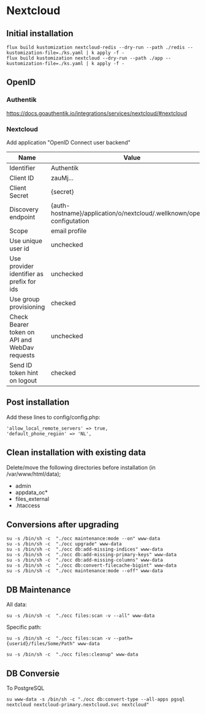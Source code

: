 # Nextcloud

## Initial installation

```shell
flux build kustomization nextcloud-redis --dry-run --path ./redis --kustomization-file=./ks.yaml | k apply -f -
flux build kustomization nextcloud --dry-run --path ./app --kustomization-file=./ks.yaml | k apply -f -
```

## OpenID

### Authentik

https://docs.goauthentik.io/integrations/services/nextcloud/#nextcloud

### Nextcloud
Add application "OpenID Connect user backend"

|Name|Value                                                                                 |
|-----|--------------------------------------------------------------------------------------|
|Identifier| Authentik                                                                            |
|Client ID| zauMj...                                                                             |
|Client Secret| {secret}                                                                             |
|Discovery endpoint| {auth-hostname}/application/o/nextcloud/.wellknown/openid-configutation   |
|Scope| email profile                                                                        |
|Use unique user id| unchecked                                                                            |
|Use provider identifier as prefix for ids| unchecked                                                                            |
|Use group provisioning| checked                                                                              |
|Check Bearer token on API and WebDav requests| unchecked                                                                            |
|Send ID token hint on logout| checked                                                                              |


## Post installation

Add these lines to config/config.php:

```shell
'allow_local_remote_servers' => true,
'default_phone_region' => 'NL',
```

## Clean installation with existing data

Delete/move the following directories before installation (in /var/www/html/data);
- admin
- appdata_oc*
- files_external
- .htaccess

## Conversions after upgrading

```shell
su -s /bin/sh -c  "./occ maintenance:mode --on" www-data
su -s /bin/sh -c  "./occ upgrade" www-data
su -s /bin/sh -c  "./occ db:add-missing-indices" www-data
su -s /bin/sh -c  "./occ db:add-missing-primary-keys" www-data
su -s /bin/sh -c  "./occ db:add-missing-columns" www-data
su -s /bin/sh -c  "./occ db:convert-filecache-bigint" www-data
su -s /bin/sh -c  "./occ maintenance:mode --off" www-data
```

## DB Maintenance

All data:
```shell
su -s /bin/sh -c  "./occ files:scan -v --all" www-data
```
Specific path:
```shell
su -s /bin/sh -c  "./occ files:scan -v --path={userid}/files/Some/Path" www-data
```

```shell
su -s /bin/sh -c  "./occ files:cleanup" www-data
```

## DB Conversie

To PostgreSQL

```shell
su www-data -s /bin/sh -c "./occ db:convert-type --all-apps pgsql nextcloud nextcloud-primary.nextcloud.svc nextcloud"
```
